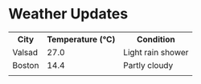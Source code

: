 # Weather Updates

<!-- WEATHER-UPDATE-START -->
<table><tr><th>City</th><th>Temperature (°C)</th><th>Condition</th></tr><tr><td>Valsad</td><td>27.0</td><td>Light rain shower</td></tr><tr><td>Boston</td><td>14.4</td><td>Partly cloudy</td></tr><tr><td></td><td></td><td></td></tr></table>
<!-- WEATHER-UPDATE-END -->
